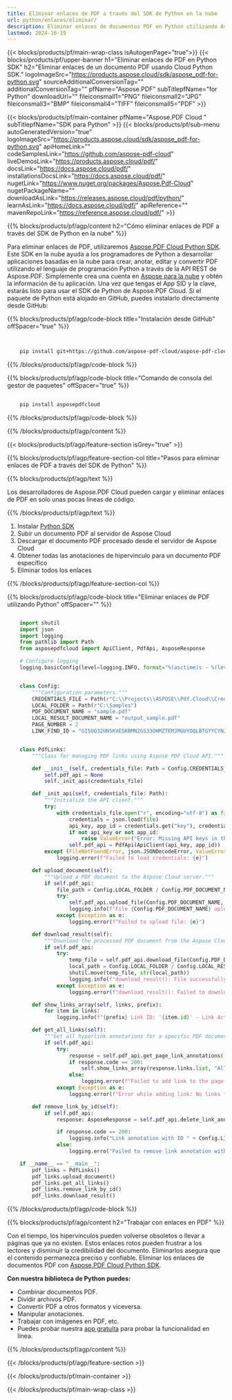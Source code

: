 ```yaml
---
title: Eliminar enlaces de PDF a través del SDK de Python en la nube
url: python/enlaces/eliminar/
description: Eliminar enlaces de documentos PDF en Python utilizando Aspose.PDF Cloud SDK. Eliminar URLs rotas o anticuadas.
lastmod: 2024-10-19
---
```


{{< blocks/products/pf/main-wrap-class isAutogenPage="true">}}
{{< blocks/products/pf/upper-banner h1="Eliminar enlaces de PDF en Python SDK" h2="Eliminar enlaces de un documento PDF usando Cloud Python SDK." logoImageSrc="https://products.aspose.cloud/sdk/aspose_pdf-for-python.svg" sourceAdditionalConversionTag="" additionalConversionTag="" pfName="Aspose.PDF" subTitlepfName="for Python" downloadUrl="" fileiconsmall1="PNG" fileiconsmall2="JPG" fileiconsmall3="BMP" fileiconsmall4="TIFF" fileiconsmall5="PDF" >}}

{{< blocks/products/pf/main-container pfName="Aspose.PDF Cloud " subTitlepfName="SDK para Python" >}}
{{< blocks/products/pf/sub-menu autoGeneratedVersion="true" logoImageSrc="https://products.aspose.cloud/sdk/aspose_pdf-for-python.svg" apiHomeLink="" codeSamplesLink="https://github.com/aspose-pdf-cloud" liveDemosLink="https://products.aspose.cloud/pdf/" docsLink="https://docs.aspose.cloud/pdf/" installationsDocsLink="https://docs.aspose.cloud/pdf/" nugetLink="https://www.nuget.org/packages/Aspose.Pdf-Cloud" nugetPackageName="" downloadAsLink="https://releases.aspose.cloud/pdf/python/" learnAsLink="https://docs.aspose.cloud/pdf/" apiReference="" mavenRepoLink="https://reference.aspose.cloud/pdf/" >}}

{{% blocks/products/pf/agp/content h2="Cómo eliminar enlaces de PDF a través del SDK de Python en la nube" %}}

Para eliminar enlaces de PDF, utilizaremos
[Aspose.PDF Cloud Python SDK](https://products.aspose.cloud/pdf/python/). Este SDK en la nube ayuda a los programadores de Python a desarrollar aplicaciones basadas en la nube para crear, anotar, editar y convertir PDF utilizando el lenguaje de programación Python a través de la API REST de Aspose.PDF. Simplemente crea una cuenta en [Aspose para la nube](https://dashboard.aspose.cloud/#/apps) y obtén la información de tu aplicación. Una vez que tengas el App SID y la clave, estarás listo para usar el SDK de Python de Aspose.PDF Cloud. Si el paquete de Python está alojado en GitHub, puedes instalarlo directamente desde GitHub:

{{% blocks/products/pf/agp/code-block title="Instalación desde GitHub" offSpacer="true" %}}

```bash

     
    pip install git+https://github.com/aspose-pdf-cloud/aspose-pdf-cloud-python.git


```

{{% /blocks/products/pf/agp/code-block %}}

{{% blocks/products/pf/agp/code-block title="Comando de consola del gestor de paquetes" offSpacer="true" %}}

```bash
     
    pip install asposepdfcloud

```

{{% /blocks/products/pf/agp/code-block %}}

{{% /blocks/products/pf/agp/content %}}

{{< blocks/products/pf/agp/feature-section isGrey="true" >}}

{{% blocks/products/pf/agp/feature-section-col title="Pasos para eliminar enlaces de PDF a través del SDK de Python" %}}

{{% blocks/products/pf/agp/text %}}

Los desarrolladores de Aspose.PDF Cloud pueden cargar y eliminar enlaces de PDF en solo unas pocas líneas de código.

{{% /blocks/products/pf/agp/text %}}

1. Instalar [Python SDK](https://pypi.org/project/asposepdfcloud/)
1. Subir un documento PDF al servidor de Aspose Cloud
1. Descargar el documento PDF procesado desde el servidor de Aspose Cloud
1. Obtener todas las anotaciones de hipervínculo para un documento PDF específico
1. Eliminar todos los enlaces

{{% /blocks/products/pf/agp/feature-section-col %}}

{{% blocks/products/pf/agp/code-block title="Eliminar enlaces de PDF utilizando Python" offSpacer="" %}}

```python

    import shutil
    import json
    import logging
    from pathlib import Path
    from asposepdfcloud import ApiClient, PdfApi, AsposeResponse

    # Configure logging
    logging.basicConfig(level=logging.INFO, format="%(asctime)s - %(levelname)s - %(message)s")


    class Config:
        """Configuration parameters."""
        CREDENTIALS_FILE = Path(r"C:\\Projects\\ASPOSE\\Pdf.Cloud\\Credentials\\credentials.json")
        LOCAL_FOLDER = Path(r"C:\Samples")
        PDF_DOCUMENT_NAME = "sample.pdf"
        LOCAL_RESULT_DOCUMENT_NAME = "output_sample.pdf"
        PAGE_NUMBER = 2
        LINK_FIND_ID = "GI5UO32UN5KVESKBMN2GS33OHMZTEMJMGUYDQLBTGYYCYNJSGE"


    class PdfLinks:
        """Class for managing PDF links using Aspose PDF Cloud API."""

        def __init__(self, credentials_file: Path = Config.CREDENTIALS_FILE):
            self.pdf_api = None
            self._init_api(credentials_file)

        def _init_api(self, credentials_file: Path):
            """Initialize the API client."""
            try:
                with credentials_file.open("r", encoding="utf-8") as file:
                    credentials = json.load(file)
                    api_key, app_id = credentials.get("key"), credentials.get("id")
                    if not api_key or not app_id:
                        raise ValueError("Error: Missing API keys in the credentials file.")
                    self.pdf_api = PdfApi(ApiClient(api_key, app_id))
            except (FileNotFoundError, json.JSONDecodeError, ValueError) as e:
                logging.error(f"Failed to load credentials: {e}")

        def upload_document(self):
            """Upload a PDF document to the Aspose Cloud server."""
            if self.pdf_api:
                file_path = Config.LOCAL_FOLDER / Config.PDF_DOCUMENT_NAME
                try:
                    self.pdf_api.upload_file(Config.PDF_DOCUMENT_NAME, str(file_path))
                    logging.info(f"File {Config.PDF_DOCUMENT_NAME} uploaded successfully.")
                except Exception as e:
                    logging.error(f"Failed to upload file: {e}")

        def download_result(self):
            """Download the processed PDF document from the Aspose Cloud server."""
            if self.pdf_api:
                try:
                    temp_file = self.pdf_api.download_file(Config.PDF_DOCUMENT_NAME)
                    local_path = Config.LOCAL_FOLDER / Config.LOCAL_RESULT_DOCUMENT_NAME
                    shutil.move(temp_file, str(local_path))
                    logging.info(f"download_result(): File successfully downloaded: {local_path}")
                except Exception as e:
                    logging.error(f"download_result(): Failed to download file: {e}")

        def show_links_array(self, links, prefix):
            for item in links:
                logging.info(f"{prefix} Link ID: '{item.id}' - Link Action: '{item.action}'")

        def get_all_links(self):
            """Get all hyperlink annotations for a specific PDF document."""
            if self.pdf_api:
                try:
                    response = self.pdf_api.get_page_link_annotations( Config.PDF_DOCUMENT_NAME, Config.PAGE_NUMBER)
                    if response.code == 200:
                        self.show_links_array(response.links.list, "All: ")
                    else:
                        logging.error(f"Failed to add link to the page. Response code: {response.code}")
                except Exception as e:
                    logging.error(f"Error while adding link: No links found - {e}")

        def remove_link_by_id(self):
            if self.pdf_api:
                response: AsposeResponse = self.pdf_api.delete_link_annotation(Config.PDF_DOCUMENT_NAME, Config.LINK_FIND_ID)

                if response.code == 200:
                    logging.info("Link annotation with ID " + Config.LINK_FIND_ID + " has been removed.")
                else:
                    logging.erro("Failed to remove link annotation with ID " + Config.LINK_FIND_ID)

    if __name__ == "__main__":
        pdf_links = PdfLinks()
        pdf_links.upload_document()
        pdf_links.get_all_links()
        pdf_links.remove_link_by_id()
        pdf_links.download_result()
```

{{% /blocks/products/pf/agp/code-block %}}

{{% blocks/products/pf/agp/content h2="Trabajar con enlaces en PDF" %}}

Con el tiempo, los hipervínculos pueden volverse obsoletos o llevar a páginas que ya no existen. Estos enlaces rotos pueden frustrar a los lectores y disminuir la credibilidad del documento. Eliminarlos asegura que el contenido permanezca preciso y confiable.
Eliminar los enlaces de documentos PDF con [Aspose.PDF Cloud Python SDK](https://products.aspose.cloud/pdf/python/).

**Con nuestra biblioteca de Python puedes:**

+ Combinar documentos PDF.
+ Dividir archivos PDF.
+ Convertir PDF a otros formatos y viceversa.
+ Manipular anotaciones.
+ Trabajar con imágenes en PDF, etc.
+ Puedes probar nuestra [app gratuita](https://products.aspose.app/pdf/family) para probar la funcionalidad en línea.

{{% /blocks/products/pf/agp/content %}}

{{< /blocks/products/pf/agp/feature-section >}}

{{< /blocks/products/pf/main-container >}}

{{< /blocks/products/pf/main-wrap-class >}}
